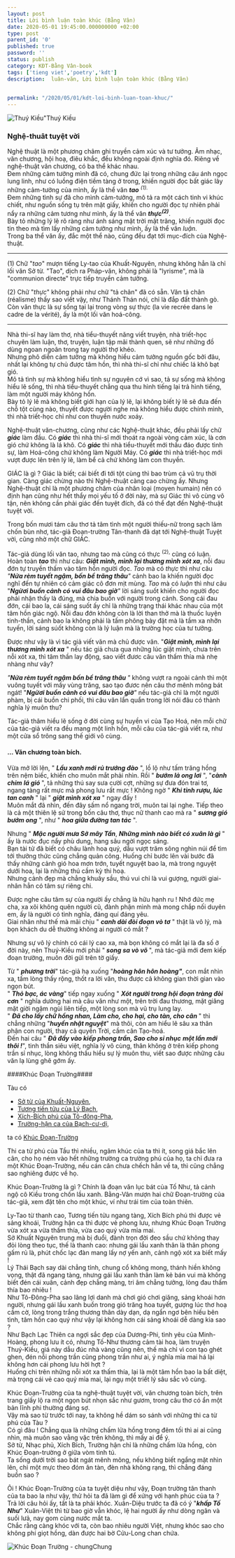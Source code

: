 ```yaml
---
layout: post
title: Lời bình luận toàn khúc (Bằng Vân)
date: 2020-05-01 19:45:00.000000000 +02:00
type: post
parent_id: '0'
published: true
password: ''
status: publish
category: KĐT-Bằng Vân-book
tags: ['tieng viet','poetry','kdt']
description:  luân-văn, Lời bình luận toàn khúc (Bằng Vân)

  
permalink: "/2020/05/01/kdt-loi-binh-luan-toan-khuc/"
---
```

![Thuý Kiều"](../assets/kieu_thuy-kieu.jpg)Thuý Kiều
   
<p><!-- wp:heading {"align":"center","level":3} --></p>
<h3 class="has-text-align-center">Nghệ-thuât tuyệt vời</h3>
<p><!-- /wp:heading --></p>
<p><!-- wp:paragraph --></p>
<p>Nghệ thuật là một phương châm ghi truyền cảm xúc và tư tưởng. Âm nhạc, văn chương, hội hoạ, điêu khắc, đều không ngoài định nghĩa đó. Riêng về nghệ-thuật văn chương, có ba thể khác nhau.<br />Đem những cảm tưởng mình đã có, chung đức lại trong những câu ánh ngọc lung linh, như có luồng điện tiềm tàng ở trong, khiến người đọc bất giác lây những cảm-tưởng của mình, ấy là thể văn <em><strong>tao</strong> <sup>(1).</sup></em> <br />Đem những tình sự đã cho mình cảm-tưởng, mô tả ra một cách tinh vi khúc chiết, như nguồn sống tụ trên mặt giấy, khiến cho người đọc tự nhiên phải nẩy ra những cảm tương như mình, ấy là thể văn <em><strong>thực<sup>(2)</sup></strong></em>.<br />Bày tỏ những lý lẽ rõ ràng như ánh sáng mặt trời mặt trãng, khiến người đọc tin theo mà tìm lấy những cảm tưởng như mình, ấy là thể văn <em>luận.</em><br />Trong ba thể văn ấy, đắc một thể nào, cũng đều đạt tới mục-đích của Nghệ-thuật.</p>
<p><!-- /wp:paragraph --></p>
<p><!-- wp:paragraph --></p>
<hr>
<p>(1) Chữ "<em>tao</em>" mượn tiếng Ly-tao của Khuất-Nguyên, nhưng không hẳn là chỉ lối văn Sở từ<em>.</em> "Tao", dịch ra Pháp-văn, không phải là "lyrisme", mà là "communion directe" trực tiếp truyền cảm tưởng.</p>
<p><!-- /wp:paragraph --></p>
<p><!-- wp:paragraph --></p>
<p>(2) Chữ "<em>thực</em>" không phải như chữ "tả chân" đã có sẵn. Văn tả chân (réalisme) thấy sao viết vậy, như Thánh Thán nói, chỉ là đắp đất thành gò. Còn văn thực là sự sống tại lại trong vòng sự thực (la vie recrée dans le cadre de la vérité), ấy là một lối văn hoá-công.<br /> </p>
<hr>
<p><!-- wp:paragraph --></p>
<p>Nhà thi-sĩ hay làm thơ, nhà tiểu-thuyết năng viết truyện, nhà triết-học chuyên làm luận, thơ, truyện, luận tập mãi thành quen, sẽ như những đồ dùng ngoan ngoãn trong tay người thợ khéo. <br />Nhưng phô diễn cảm tưởng mà không hiểu cảm tưởng nguồn gốc bởi đâu, nhất lại không tự chủ được tâm hồn, thì nhà thi-sĩ chỉ như chiếc lá khô bạt gió.<br />Mô tả tình sự mà không hiểu tình sự nguyên cớ vì sao, tả sự sống mà không hiểu lẽ sống, thì nhà tiểu-thuyết chẳng qua thu hình tiếng lại trả hình tiếng, làm một người máy không hồn.<br />Bày tỏ lý lẽ mà không biết giới hạn của lý lẽ, lại không biết lý lẽ sẽ đưa đến chỗ tột cùng nào, thuyết được người nghe mà không hiểu được chính mình, thì nhà triết-học chỉ như con thuyền nước xoáy.</p>
<p><!-- /wp:paragraph --></p>
<p><!-- wp:paragraph --></p>
<p>Nghệ-thuật văn-chương, cũng như các Nghệ-thuật khác, đều phải lấy chữ <em><strong>giác</strong></em> làm đầu. Có <em><strong>giác</strong></em> thì nhà thi-sĩ mới thoát ra ngoài vòng cảm xúc, là cơn gió chứ không là lá khô. Có <em><strong>giác</strong></em> thì nhà tiểu-thuyết mới thấu đáo được tình sự, làm Hoá-công chứ không làm Người Máy. Có <em><strong>giác</strong> </em>thì nhà triết-học mới vượt được lên trên lý lẽ, làm bể cả chứ không làm con thuyền.</p>
<p><!-- /wp:paragraph --></p>
<p><!-- wp:paragraph --></p>
<p>GIÁC là gì ? Giác là biết; cái biết đi tới tột cùng thì bao trùm cả vũ trụ thời gian. Càng giác chừng nào thì Nghệ-thuật càng cao chừng ấy. Nhưng Nghệ-thuật chỉ là một phương châm của nhân loại (moyen humain) nên có định hạn cũng như hết thẩy mọi yếu tố ở đời này, mà sự Giác thì vô cùng vô tận, nên không cần phải giác đến tuyệt đích, đã có thể đạt đến Nghệ-thuật tuyệt vời.</p>
<p><!-- /wp:paragraph --></p>
<p><!-- wp:paragraph --></p>
<p>Trong bốn mươi tám câu thơ tả tâm tình một người thiếu-nữ trong sạch lâm chốn bùn nhơ, tác-giả Đoạn-trường Tân-thanh đã dạt tới Nghệ-thuật Tuyệt vời, cũng nhờ một chữ GIÁC.</p>
<p><!-- /wp:paragraph --></p>
<p><!-- wp:paragraph --></p>
<p>Tác-giả dùng lối văn tao, nhưng tao mà cũng có thực <sup>(2),</sup> cũng có luận. Hoàn toàn <em><strong>tao</strong></em> thì như câu: <em><strong>Giật mình, mình lại thương mình xót xa</strong></em>, nỗi đau đớn tự truyền thấm vào tâm hồn người đọc. <em>Tao </em>mà có <em>thực </em>thì như câu <em>"<strong>Nửa rèm tuyết ngậm, bốn bề trăng thâu</strong>"</em> cảnh bao la khiến người đọc nghĩ đến tự nhiên có cảm giác cô đơn mịt mùng. <em>Tao </em>mà có <em>luận </em>thì như câu "<em><strong>Ngừơi buồn cảnh có vui đâu bao giờ</strong>" </em>lời sáng suốt khiến cho người đọc phải nhận thấy là đúng, mà chia buồn với người trong cảnh. Song cái đau đớn, cái bao la, cái sáng suốt ấy chỉ là những trạng thái khác nhau của một tâm hồn giác ngộ. Nỗi đau đớn không còn là lời than thở mà là thuốc luyện tinh-thần, cảnh bao la không phải là tấm phông bày đặt mà là tầm xa nhỡn tuyến, lời sáng súốt không còn là lý luận mà là trường học của tư tưởng.</p>
<p><!-- /wp:paragraph --></p>
<p><!-- wp:paragraph --></p>
<p>Được như vậy là vì tác giả viết văn mà chủ được văn. "<em><strong>Giật mình, mình lại thương mình xót xa</strong></em> " nếu tác giả chưa qua những lúc giật mình,  chưa trên nỗi xót xa, thì tâm thần lay động, sao viết đươc câu văn thấm thía mà nhẹ nhàng như vây? </p>
<p><!-- /wp:paragraph --></p>
<p><!-- wp:paragraph --></p>
<p><em>"<strong>Nửa rèm tuyết ngậm bốn bề trăng thâu </strong>"</em> không vượt ra ngoài cảnh thì một vuông tuyết với mấy vùng trăng, sao tạo đươc nên câu thơ mênh mông bát ngát! "<em><strong>Ngừơi buồn cảnh có vui đâu bao giờ</strong>"</em> nếu tác-giả chỉ là một người phàm, bị cái buồn chi phối, thì câu văn lẩn quẩn trong lời nói đâu có thành nghĩa lý muôn thu?</p>
<p><!-- /wp:paragraph --></p>
<p><!-- wp:paragraph --></p>
<p>Tác-giả thâm hiểu lẽ sống ở đời cùng sự huyền vi của Tạo Hoá, nên mỗi chữ của tác-giả viết ra đều mang một linh hồn, mỗi câu của tác-giả viết ra, như một cửa sổ trông sang thế giới vô cùng.</p>
<p><!-- /wp:paragraph --></p>
<p><!-- wp:heading {"level":4} --></p>
<h4>... Văn chương toàn bích.</h4>
<p><!-- /wp:heading --></p>
<p><!-- wp:paragraph --></p>
<p>Vừa mở lời lên, " <em><strong>Lầu xanh mới rủ trướng đào</strong></em> ", lồ lộ như tấm trăng hồng trên nệm biếc, khiến cho muôn mắt phải nhìn. Rồi " <em><strong>bướm lả ong lơi</strong></em> ", "<em><strong>cành chim</strong></em> <em><strong>lá gió </strong></em> ",  tả những thú say sưa cười cợt, những sự đưa đón trai tơ, ngang tàng rất mực mà phong lưu rất mực ! Không ngờ " <em><strong>Khi tỉnh rượu, lúc tan canh</strong></em> " lại " <em><strong>giật mình xót xa</strong></em> " ngay đấy !<br />Muôn mắt đã nhìn, đến đây sấm nổ ngang trời, muôn tai lại nghe. Tiếp theo là cả một thiên lệ sử trong bốn câu thơ, thục nữ thanh cao mà ra " <em><strong>sương gió bướm ong</strong></em> ", như " <strong><em>hoa giữa đường tan tác</em></strong> ".</p>
<p><!-- /wp:paragraph --></p>
<p><!-- wp:paragraph --></p>
<p>Nhưng " <em><strong>Mặc người mưa Sở mây Tần</strong></em>, <em><strong>Những mình nào biết có xuân là gì</strong></em> " ấy là nước đục nẩy phù dung, hang sâu ngời ngọc sáng. <br />Bạn tài tử đã biết có châu lành hoa quý, dẫu vượt trăm sông nghìn núi để tìm tới thưởng thức cũng chẳng quản công. Huống chỉ bước lên vài bước đã thấy những cảnh gió hoa mơn trớn, tuyết nguyệt bao la, mà trong nguyệt dưới hoa, lại là những thú cầm kỳ thi hoạ.<br />Nhưng cảnh đẹp mà chẳng khuây sầu, thú vui chỉ là vui gượng, người giai-nhân hẳn có tâm sự riêng chi.</p>
<p><!-- /wp:paragraph --></p>
<p><!-- wp:paragraph --></p>
<p>Được nghe câu tâm sự của người ấy chẳng là hữu hạnh ru ! Nhớ đức mẹ cha, xa xôi không quên người cũ, đành phận mình mà mong chắp nối duyên em, ấy là người có tình nghĩa, đáng quí đáng yêu.<br />Giai nhân như thế mà mãi chịu " <em><strong>canh dài đòi đoạn vò tơ</strong></em> " thật là vô lý, mà bọn khách du dễ thường không ai người có mắt ?</p>
<p><!-- /wp:paragraph --></p>
<p><!-- wp:paragraph --></p>
<p>Nhưng sự vô lý chính có cái lý cao xa, mà bọn không có mắt lại là đa số ở đời này, nên Thuý-Kiều mới phải "<em><strong> song sa vò võ </strong></em>", mà tác-giả mới đem kiếp đoạn trường, muôn đời gửi trên tờ giấy.</p>
<p><!-- /wp:paragraph --></p>
<p><!-- wp:paragraph --></p>
<p>Từ " <em><strong>phương trời</strong></em>" tác-giả hạ xuống "<em><strong>hoàng hôn hôn hoàng"</strong></em>, con mắt nhìn xa, tấm lòng thấy rộng, thốt ra lời văn, thu được cả không gian thời gian vào ngọn bút. <br />" <em><strong>Thỏ bạc, ác vàng</strong></em>" tiếp ngay xuống " <em><strong>Xót người trong hội đoạn tràng đòi cơn</strong></em> " nghĩa dường hai mà câu văn như một, trên trời đau thương, mặt giăng mặt giời ngậm ngùi liên tiếp, một lòng son mà vũ trụ lung lay.<br />" <em><strong>Đã cho lấy chữ hồng nhan, Làm cho, cho hại, cho tàn, cho cân </strong></em>" thì chẳng những "<em><strong>huyền nhật nguyệt</strong></em>" mà thôi, còn am hiểu lẽ sâu xa thân phận con người, thay cả quyền Trời, cầm cân Tạo-hoá.<br />Đến hai câu " <em><strong>Đã đầy vào kiếp phong trần, Sao cho sỉ nhục</strong></em> <em><strong>một lần mới thôi !</strong></em>", tinh thần siêu việt, nghĩa lý vô cùng, thân không ở trên kiếp phong trần sỉ nhục, lòng không thấu hiểu sự lý muôn thu, viết sao được những câu văn lạ lùng ghê gớm ấy.

####Khúc Đoạn Trường####

Tàu có
- [Sở từ của Khuất-Nguyên](/ly-tao-khuat-nguyen/),  
- [Tương tiến tửu của Lý Bạch](/tuong-tien-tuu-ly-bach/),  
- [Xích-Bích phú của Tô-đông-Pha](/tien-xich-bich-phu/),  
- [Trường-hận ca của Bạch-cư-dị](/truong-han-ca/),

ta có [Khúc Đoạn-Trường](/kdt-khuc-doan-truong-nguyen-du/)


<p>Thi ca từ phú của Tầu thì nhiều, ngâm khúc của ta thì ít, song giá bắc lên cân, cho họ ném vào hết những trường ca trường phú của họ, ta chỉ đưa ra một Khúc Đoạn-Trường, nếu cán cân chưa chếch hẳn về ta, thì cũng chẳng sao nghiêng được về họ.</p>
<p><!-- /wp:paragraph --></p>
<p><!-- wp:paragraph --></p>
<p>Khúc Đoạn-Trường là gì ? Chính là đoạn văn lục bát của Tố Như, tả cảnh ngộ cô Kiều trong chốn lầu xanh. Bằng-Vân mượn hai chữ Đoạn-trường của tác-giả, xem đặt tên cho một khúc, ví như trái tim của toàn thiên.</p>
<p><!-- /wp:paragraph --></p>
<p><!-- wp:paragraph --></p>
<p>Ly-Tao từ thanh cao, Tương tiến tửu ngang tàng, Xích Bích phú thì được vẻ sảng khoái, Trường hận ca thì được vẻ phong lưu, nhưng Khúc Đoạn Trường vừa xót xa vừa thấm thía, vừa cao quý vừa mỉa mai.<br />Sở Khuất Nguyên trung mà bị đuổi, đành trọn đời đeo sầu chứ không thay đỏi lòng theo tục, thế là thanh cao: nhưng gái lầu xanh thân là thân phong gấm rủ là, phút chốc lạc đàn mang lấy nợ yến anh, cảnh ngộ xót xa biết mấy !<br />Lý Thái Bạch say dài chẳng tỉnh, chung cổ không mong, thánh hiền không vọng, thật đã ngang tàng, nhưng gái lầu xanh thân làm kẻ bán vui mà không biết đén cái xuân, cảnh đẹp chẳng màng, tri âm chẳng tưởng, lòng đau thấm thía bao nhiêu !<br />Như Tô-Đông-Pha sao lãng lợi danh mà chơi gió chơi giăng, sảng khoái hơn người, nhưng gái lầu xanh buồn trong gió trăng hoa tuyết, gượng lúc thơ hoạ cầm cờ, lòng trong trắng thương thân dày dạn,  dạ ngẩn ngơ bên hiếu bên tình, tâm hồn cao quý như vậy lại không hơn cái sảng khoái dễ dàng kia sao ?<br />Như Bạch Lạc Thiên ca ngợi sắc đẹp của Dương-Phi, tình yêu của Minh-Hoàng, phong lưu ít có, nhưng Tố-Như thương cảm tài hoa, làm truyện Thuý-Kiều, giá này dẫu đúc nhà vàng cũng nên, thế mà chỉ vì con tạo ghét ghen, đén nỗi phong trần cũng phong trần như ai, ý nghĩa mỉa mai há lại không hơn cái phong lưu hời hợt ?<br />Huống chi trên những nỗi xót xa thấm thía, lại là một tâm hồn bao la bất diệt, mà trọng cái vẻ cao quý mỉa mai, lại ngụ một triết lý sâu sắc vô cùng.</p>
<p><!-- /wp:paragraph --></p>
<p><!-- wp:paragraph --></p>
<p>Khúc Đoạn-Trường của ta nghệ-thuật tuyệt vời, văn chương toàn bích, trên trang giấy lộ ra một ngọn bút nhọn sắc như gươm, trong câu thơ có ẩn một bản lĩnh phi thường đáng sợ. <br />Vậy mà sao từ trước tới nay, ta không hề dám so sánh với những thi ca từ phú của Tàu ?<br />Có gì đâu ! Chẳng qua là những chấm lửa hồng trong đêm tối thì ai ai cũng nhìn, mà muôn sao vằng vặc trên không, thì mấy ai để ý.<br />Sở từ, Nhạc phủ, Xích Bích, Trường hận chỉ là những chấm lửa hồng, còn Khúc Đoạn-trường ở giữa vòm tinh tú. <br />Ta sống dưới trời sao bát ngát mênh mông, nếu không biết ngẩng mặt nhìn lên, chỉ một mực theo đóm ăn tàn, đèn nhà không rạng, thì chẳng đáng buồn sao ?</p>
<p><!-- /wp:paragraph --></p>
<p><!-- wp:paragraph --></p>
<p>Ôi ! Khúc Đoạn-Trường của ta tuyệt diệu như vậy, Đoạn trường tân thanh của ta bao la như vậy, thử hỏi ta đã làm gì để xứng với hạnh phúc của ta ?<br />Trả lời câu hỏi ấy, tất là ta phải khóc. Xuân-Diệu trước ta đã có ý "<em><strong>khấp Tố Như</strong></em>" Xuân-Việt thì từ bao giờ vẫn khóc, lệ hai người ấy như dòng ngân và suối lưả, nay gom cùng nước mắt ta.<br />Chắc rằng càng khóc với ta, còn bao nhiêu người Việt, nhưng khóc sao cho không phí giọt hồng, dàn được hai bờ Cửu-Long chan chứa.</p>


![Khúc Đoạn Trường - chung](../assets/kdt-fin.png)Chung
   
